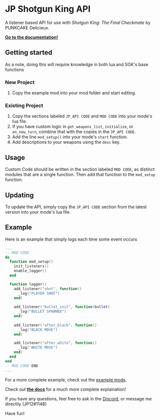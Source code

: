# JP Shotgun King API
A listener based API for use with *Shotgun King: The Final Checkmate* by PUNKCAKE Delicieux.


**[Go to the documentation!](/doc/api.md)**

## Getting started
As a note, doing this will require knowledge in both lua and SGK's base functions 
### New Project
1. Copy the example mod into your mod folder and start editing.

### Existing Project
1. Copy the sections labeled `JP_API CODE` and `MOD CODE` into your mode's lua file.
2. If you have custom logic in `get_weapons_list`, `initialize`, or `on_new_turn`, combine that with the copies in the `JP_API CODE`.
3. Add the line `mod_setup()` into your mode's `start` function.
4. Add descriptions to your weapons using the `desc` key.

## Usage
Custom Code should be written in the section labeled `MOD CODE`, as distinct modules that are a single function. Then add that function to the `mod_setup` function.

## Updating
To update the API, simply copy the `JP_API CODE` section from the latest version into your mode's lua file.

## Example
Here is an example that simply logs each time some event occurs
```lua
...
-- MOD CODE
do
  function mod_setup()
    init_listeners()
    enable_logger()
  end

  function logger()
    add_listener("shot", function() 
      _log("PLAYER SHOT")
    end)
    
    add_listener("bullet_init", function(bullet) 
      _log("BULLET SPAWNED")
    end)
    
    add_listener("after_black", function() 
      _log("BLACK MOVE")
    end)

    add_listener("after_white", function() 
      _log("WHITE MOVE")
    end)
  end
end
-- MOD CODE END
...
```
For a more complete example, check out the [example mods](/examples/).

Check out **[the docs](/doc/api.md)** for a much more complete explaination!

If you have any questions, feel free to ask in the [Discord](https://discord.gg/dpQx647USm), or message me directily (JP12#1148)

Have fun!
